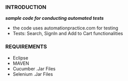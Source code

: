### INTRODUCTION
***sample code for conducting automated tests***
- the code uses automationpractice.com for testing
- Tests: Search, SignIn and Add to Cart functionalities


### REQUIREMENTS
- Eclipse
- MAVEN
- Cucumber .Jar Files
- Selenium .Jar Files


